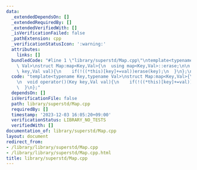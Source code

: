 ```yaml
---
data:
  _extendedDependsOn: []
  _extendedRequiredBy: []
  _extendedVerifiedWith: []
  _isVerificationFailed: false
  _pathExtension: cpp
  _verificationStatusIcon: ':warning:'
  attributes:
    links: []
  bundledCode: "#line 1 \"library/superstd/Map.cpp\"\ntemplate<typename Key,typename\
    \ Val>\nstruct Map:map<Key,Val>{\n  using map<Key,Val>::erase;\n\n  void operator()(Key\
    \ key,Val val){\n    if(!((*this)[key]+=val))erase(key);\n  }\n};\n"
  code: "template<typename Key,typename Val>\nstruct Map:map<Key,Val>{\n  using map<Key,Val>::erase;\n\
    \n  void operator()(Key key,Val val){\n    if(!((*this)[key]+=val))erase(key);\n\
    \  }\n};"
  dependsOn: []
  isVerificationFile: false
  path: library/superstd/Map.cpp
  requiredBy: []
  timestamp: '2023-12-03 16:05:20+09:00'
  verificationStatus: LIBRARY_NO_TESTS
  verifiedWith: []
documentation_of: library/superstd/Map.cpp
layout: document
redirect_from:
- /library/library/superstd/Map.cpp
- /library/library/superstd/Map.cpp.html
title: library/superstd/Map.cpp
---
```

